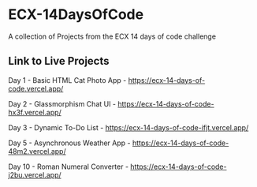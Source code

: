 # ECX-14DaysOfCode

A collection of Projects from the ECX 14 days of code challenge

## Link to Live Projects

Day 1 - Basic HTML Cat Photo App - https://ecx-14-days-of-code.vercel.app/

Day 2 - Glassmorphism Chat UI - https://ecx-14-days-of-code-hx3f.vercel.app/

Day 3 - Dynamic To-Do List - https://ecx-14-days-of-code-ifjt.vercel.app/

Day 5 - Asynchronous Weather App -
https://ecx-14-days-of-code-48m2.vercel.app/

Day 10 - Roman Numeral Converter - https://ecx-14-days-of-code-j2bu.vercel.app/

